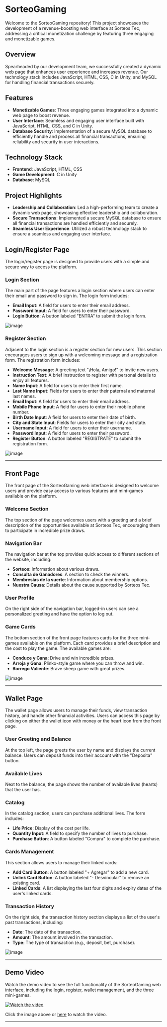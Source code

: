 # SorteoGaming

Welcome to the SorteoGaming repository! This project showcases the development of a revenue-boosting web interface at Sorteos Tec, addressing a critical monetization challenge by featuring three engaging and monetizable games.

## Overview

Spearheaded by our development team, we successfully created a dynamic web page that enhances user experience and increases revenue. Our technology stack includes JavaScript, HTML, CSS, C in Unity, and MySQL for handling financial transactions securely.

## Features

- **Monetizable Games**: Three engaging games integrated into a dynamic web page to boost revenue.
- **User Interface**: Seamless and engaging user interface built with JavaScript, HTML, CSS, and C in Unity.
- **Database Security**: Implementation of a secure MySQL database to efficiently handle and process all financial transactions, ensuring reliability and security in user interactions.

## Technology Stack

- **Frontend**: JavaScript, HTML, CSS
- **Game Development**: C in Unity
- **Database**: MySQL

## Project Highlights

- **Leadership and Collaboration**: Led a high-performing team to create a dynamic web page, showcasing effective leadership and collaboration.
- **Secure Transactions**: Implemented a secure MySQL database to ensure all financial transactions are handled efficiently and securely.
- **Seamless User Experience**: Utilized a robust technology stack to ensure a seamless and engaging user interface.


## Login/Register Page

The login/register page is designed to provide users with a simple and secure way to access the platform.

### Login Section

The main part of the page features a login section where users can enter their email and password to sign in. The login form includes:
- **Email Input**: A field for users to enter their email address.
- **Password Input**: A field for users to enter their password.
- **Login Button**: A button labeled "ENTRA" to submit the login form.

![image](https://github.com/FernandoRent/SorteoGaming/assets/134562558/554cbe1b-9ec2-450a-97ff-5ccc662dcb9d)


### Register Section

Adjacent to the login section is a register section for new users. This section encourages users to sign up with a welcoming message and a registration form. The registration form includes:
- **Welcome Message**: A greeting text "¡Hola, Amigo!" to invite new users.
- **Instruction Text**: A brief instruction to register with personal details to enjoy all features.
- **Name Input**: A field for users to enter their first name.
- **Last Name Input**: Fields for users to enter their paternal and maternal last names.
- **Email Input**: A field for users to enter their email address.
- **Mobile Phone Input**: A field for users to enter their mobile phone number.
- **Birth Date Input**: A field for users to enter their date of birth.
- **City and State Input**: Fields for users to enter their city and state.
- **Username Input**: A field for users to enter their username.
- **Password Input**: A field for users to enter their password.
- **Register Button**: A button labeled "REGISTRATE" to submit the registration form.

![image](https://github.com/FernandoRent/SorteoGaming/assets/134562558/5c40b0b0-55b1-4ed6-9cd9-dcb985912da7)

---

## Front Page

The front page of the SorteoGaming web interface is designed to welcome users and provide easy access to various features and mini-games available on the platform.

### Welcome Section

The top section of the page welcomes users with a greeting and a brief description of the opportunities available at Sorteos Tec, encouraging them to participate in incredible prize draws.

### Navigation Bar

The navigation bar at the top provides quick access to different sections of the website, including:
- **Sorteos**: Information about various draws.
- **Consulta de Ganadores**: A section to check the winners.
- **Membresías de la suerte**: Information about membership options.
- **Nuestra Causa**: Details about the cause supported by Sorteos Tec.

### User Profile

On the right side of the navigation bar, logged-in users can see a personalized greeting and have the option to log out.

### Game Cards

The bottom section of the front page features cards for the three mini-games available on the platform. Each card provides a brief description and the cost to play the game. The available games are:
- **Conduce y Gana**: Drive and win incredible prizes.
- **Arroja y Gana**: Plinko-style game where you can throw and win.
- **Borrego Valiente**: Brave sheep game with great prizes.

![image](https://github.com/FernandoRent/SorteoGaming/assets/134562558/fcda9ca4-33ad-46eb-a539-0e8a46b397f5)

---

## Wallet Page

The wallet page allows users to manage their funds, view transaction history, and handle other financial activities. Users can access this page by clicking on either the wallet icon with money or the heart icon from the front page.

### User Greeting and Balance

At the top left, the page greets the user by name and displays the current balance. Users can deposit funds into their account with the "Deposita" button.

### Available Lives

Next to the balance, the page shows the number of available lives (hearts) that the user has.

### Catalog

In the catalog section, users can purchase additional lives. The form includes:
- **Life Price**: Display of the cost per life.
- **Quantity Input**: A field to specify the number of lives to purchase.
- **Purchase Button**: A button labeled "Compra" to complete the purchase.

### Cards Management

This section allows users to manage their linked cards:
- **Add Card Button**: A button labeled "+ Agregar" to add a new card.
- **Unlink Card Button**: A button labeled "- Desvincular" to remove an existing card.
- **Linked Cards**: A list displaying the last four digits and expiry dates of the user's linked cards.

### Transaction History

On the right side, the transaction history section displays a list of the user's past transactions, including:
- **Date**: The date of the transaction.
- **Amount**: The amount involved in the transaction.
- **Type**: The type of transaction (e.g., deposit, bet, purchase).

![image](https://github.com/FernandoRent/SorteoGaming/assets/134562558/b63bdb83-ce51-46a6-a3ca-602a54342f90)

---

## Demo Video

Watch the demo video to see the full functionality of the SorteoGaming web interface, including the login, register, wallet management, and the three mini-games.

[![Watch the video](https://img.youtube.com/vi/ZR34u1hkJ_M/maxresdefault.jpg)](https://youtu.be/ZR34u1hkJ_M)

Click the image above or [here](https://youtu.be/ZR34u1hkJ_M) to watch the video.

---





